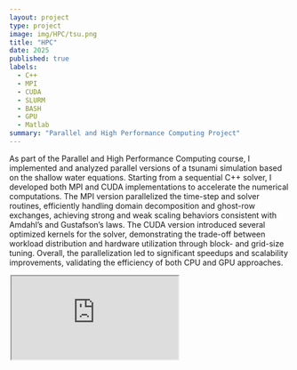 ```yaml
---
layout: project
type: project
image: img/HPC/tsu.png
title: "HPC"
date: 2025
published: true
labels:
  - C++
  - MPI
  - CUDA
  - SLURM
  - BASH
  - GPU
  - Matlab
summary: "Parallel and High Performance Computing Project"
---
```



As part of the Parallel and High Performance Computing course, I implemented and analyzed parallel versions of a tsunami simulation based on the shallow water equations. Starting from a sequential C++ solver, I developed both MPI and CUDA implementations to accelerate the numerical computations. The MPI version parallelized the time-step and solver routines, efficiently handling domain decomposition and ghost-row exchanges, achieving strong and weak scaling behaviors consistent with Amdahl’s and Gustafson’s laws. The CUDA version introduced several optimized kernels for the solver, demonstrating the trade-off between workload distribution and hardware utilization through block- and grid-size tuning. Overall, the parallelization led to significant speedups and scalability improvements, validating the efficiency of both CPU and GPU approaches.




<div class="ratio ratio-4x3 my-4" style="max-width: 500px; margin: 0 auto;">
  <iframe 
    src="https://drive.google.com/file/d/17eRBybbB49KU8dngPshqUOB_8kObn6yC/preview"
    title="Final project"
    allowfullscreen>
  </iframe>
</div>



